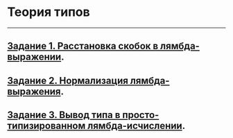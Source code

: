 # Теория типов

---

## [ Задание 1. Расстановка скобок в лямбда-выражении](task_1).

## [Задание 2. Нормализация лямбда-выражения](task_2).

## [Задание 3. Вывод типа в просто-типизированном лямбда-исчислении](task_3).


